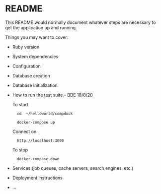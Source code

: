 # README

This README would normally document whatever steps are necessary to get the
application up and running.

Things you may want to cover:

* Ruby version

* System dependencies

* Configuration

* Database creation

* Database initialization

* How to run the test suite - BDE 18/8/20

    To start

        cd  ~/helloworld/compdock

        docker-compose up

    Connect on

        http://localhost:3000

    To stop

        docker-compose down

* Services (job queues, cache servers, search engines, etc.)

* Deployment instructions

* ...
